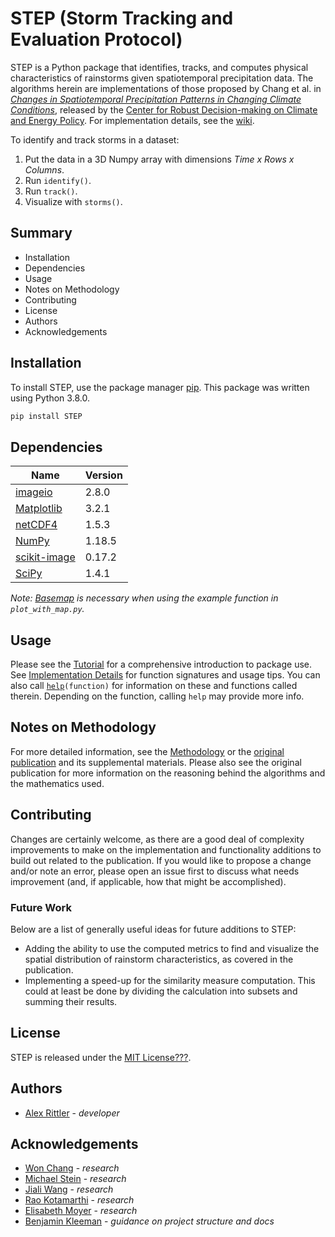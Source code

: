 # STEP (Storm Tracking and Evaluation Protocol)

STEP is a Python package that identifies, tracks, and computes physical characteristics of rainstorms given spatiotemporal precipitation data. The algorithms herein are implementations of those proposed by Chang et al. in [*Changes in Spatiotemporal Precipitation Patterns in Changing Climate Conditions*](https://geosci.uchicago.edu/~moyer/MoyerWebsite/Publications/Papers/Changes_Spatio-temporal_Precipitation_patterns.pdf), released by the [Center for Robust Decision-making on Climate and Energy Policy](https://www.rdcep.org). For implementation details, see the [wiki](https://github.com/bkleeman/STEP-suggestions/wiki).

To identify and track storms in a dataset:
1. Put the data in a 3D Numpy array with dimensions *Time x Rows x Columns*.
2. Run `identify()`.
3. Run `track()`.
4. Visualize with `storms()`.

## Summary
* Installation
* Dependencies
* Usage
* Notes on Methodology
* Contributing
* License
* Authors
* Acknowledgements

## Installation

To install STEP, use the package manager [pip](https://pip.pypa.io/en/stable/). This package was written using Python 3.8.0.

```bash
pip install STEP
```

## Dependencies
|Name|Version|
|--|--|
|[imageio](https://imageio.github.io)|2.8.0|
|[Matplotlib](https://matplotlib.org)|3.2.1|
|[netCDF4](https://unidata.github.io/netcdf4-python/netCDF4/index.html)|1.5.3|
|[NumPy](https://numpy.org)|1.18.5|
|[scikit-image](https://scikit-image.org)|0.17.2|
|[SciPy](https://scipy.org)|1.4.1|

 *Note: [Basemap](matplotlib.org/basemap) is necessary when using the example function in `plot_with_map.py`.*
## Usage

Please see the [Tutorial](https://github.com/relttira/STEP/wiki/Tutorial) for a comprehensive introduction to package use. See [Implementation Details](https://github.com/relttira/wiki/Implementation-Details) for function signatures and usage tips. You can also call [`help`](https://docs.python.org/3/library/functions.html#help)`(function)` for information on these and functions called therein. Depending on the function, calling `help` may provide more info.

## Notes on Methodology

For more detailed information, see the [Methodology](https://github.com/relttira/STEP/wiki/Methodology) or the [original publication](https://geosci.uchicago.edu/~moyer/MoyerWebsite/Publications/Papers/Changes_Spatio-temporal_Precipitation_patterns.pdf) and its supplemental materials. Please also see the original publication for more information on the reasoning behind the algorithms and the mathematics used.

## Contributing

Changes are certainly welcome, as there are a good deal of complexity improvements to make on the implementation and functionality additions to build out related to the publication. If you would like to propose a change and/or note an error, please open an issue first to discuss what needs improvement (and, if applicable, how that might be accomplished).

### Future Work

Below are a list of generally useful ideas for future additions to STEP:

 - Adding the ability to use the computed metrics to find and visualize the spatial distribution of rainstorm characteristics, as covered in the publication.
 - Implementing a speed-up for the similarity measure computation. This could at least be done by dividing the calculation into subsets and summing their results.

## License
STEP is released under the [MIT License???](https://choosealicense.com/licenses/mit/).

## Authors
* [Alex Rittler](Link_to_github_or_whatever_social_profile) - *developer*

## Acknowledgements
* [Won Chang](LinkedIn_or_RDCEP_profile_if_permission_given) - *research*
* [Michael Stein](LinkedIn_or_RDCEP_profile_if_permission_given) - *research*
* [Jiali Wang](LinkedIn_or_RDCEP_profile_if_permission_given) - *research*
* [Rao Kotamarthi](LinkedIn_or_RDCEP_profile_if_permission_given) - *research*
* [Elisabeth Moyer](LinkedIn_or_RDCEP_profile_if_permission_given) - *research*
* [Benjamin Kleeman](https://github.com/bkleeman) - *guidance on project structure and docs* 
